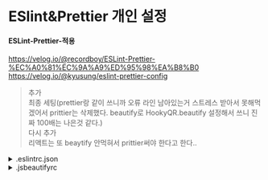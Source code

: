 # ESlint&Prettier 개인 설정

#### ESLint-Prettier-적용
https://velog.io/@recordboy/ESLint-Prettier-%EC%A0%81%EC%9A%A9%ED%95%98%EA%B8%B0   
https://velog.io/@kyusung/eslint-prettier-config   
> 추가  
> 최종 세팅(prettier랑 같이 쓰니까 오류 라인 남아있는거 스트레스 받아서 못해먹겠어서 prittier는 삭제했다. beautify로 HookyQR.beautify 설정해서 쓰니 진짜 100배는 나은것 같다.)  
> 다시 추가  
> 리액트는 또 beaytify 안먹혀서 prittier써야 한다고 한다..  

<details>
    <summary>.eslintrc.json</summary>

```
{
  "env": {
    "browser": true,
    "es2021": true
  },
  "extends": ["eslint:recommended", "airbnb-base"],
  "parserOptions": {
    "ecmaVersion": 12,
    "sourceType": "module"
  },
  "rules": {
    "indent": [
      "error",
      2
    ],
    "linebreak-style": [
      "error",
      "windows"
    ],
    "quotes": [
      "error",
      "single"
    ],
    "semi": [
      "error",
      "always"
    ],
    "comma-dangle": [
      "error", "never"
    ],
    "import/extensions": [
      "error", "always"
    ]
  }
}
```

</details>

<details>
    <summary>.jsbeautifyrc</summary>

```
{
  "js": {
    "brace_style": "collapse-preserve-inline"
  }
}
```

</details>
